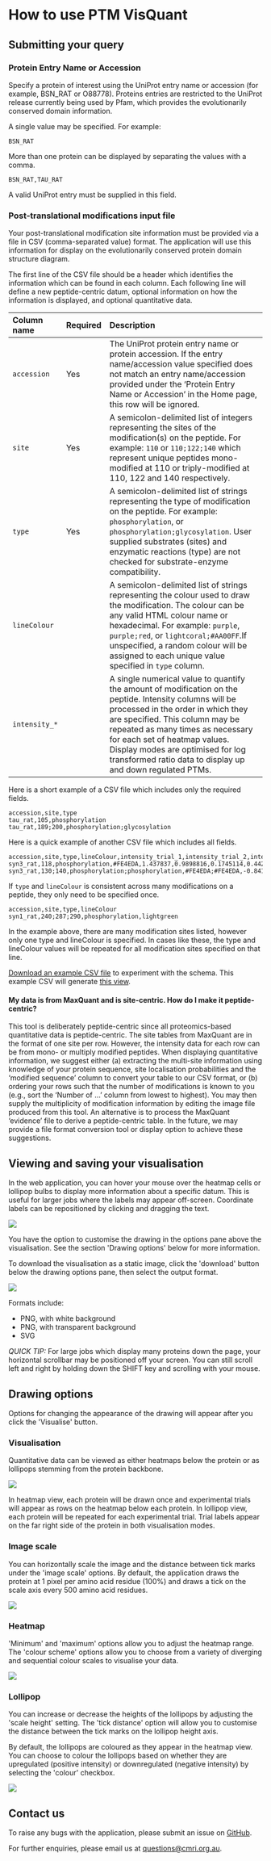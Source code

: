 # How to use PTM VisQuant

## Submitting your query

### Protein Entry Name or Accession

Specify a protein of interest using the UniProt entry name or accession (for example, BSN_RAT or O88778). Proteins entries are restricted to the UniProt release currently being used by Pfam, which provides the evolutionarily conserved domain information.

A single value may be specified. For example:

```
BSN_RAT
```

More than one protein can be displayed by separating the values with a comma.

```
BSN_RAT,TAU_RAT
```

A valid UniProt entry must be supplied in this field.

### Post-translational modifications input file

Your post-translational modification site information must be provided via a file in CSV (comma-separated value) format. The application will use this information for display on the evolutionarily conserved protein domain structure diagram.

The first line of the CSV file should be a header which identifies the information which can be found in each column. Each following line will define a new peptide-centric datum, optional information on how the information is displayed, and optional quantitative data.

|Column name|Required|Description|
|:-|:-|:-|
|`accession`|Yes|The UniProt protein entry name or protein accession. If the entry name/accession value specified does not match an entry name/accession provided under the ‘Protein Entry Name or Accession’ in the Home page, this row will be ignored.|
|`site`|Yes|A semicolon-delimited list of integers representing the sites of the modification(s) on the peptide. For example: `110` or `110;122;140` which represent unique peptides mono-modified at 110 or triply-modified at 110, 122 and 140 respectively.|
|`type`|Yes|A semicolon-delimited list of strings representing the type of modification on the peptide. For example: `phosphorylation`, or `phosphorylation;glycosylation`. User supplied substrates (sites) and enzymatic reactions (type) are not checked for substrate-enzyme compatibility.|
|`lineColour`||A semicolon-delimited list of strings representing the colour used to draw the modification. The colour can be any valid HTML colour name or hexadecimal. For example: `purple`, `purple;red`, or `lightcoral;#AA00FF`.If unspecified, a random colour will be assigned to each unique value specified in `type` column.|
|`intensity_*`||A single numerical value to quantify the amount of modification on the peptide. Intensity columns will be processed in the order in which they are specified. This column may be repeated as many times as necessary for each set of heatmap values. Display modes are optimised for log transformed ratio data to display up and down regulated PTMs.|

Here is a short example of a CSV file which includes only the required fields.

```
accession,site,type
tau_rat,105,phosphorylation
tau_rat,189;200,phosphorylation;glycosylation
```

Here is a quick example of another CSV file which includes all fields.

```
accession,site,type,lineColour,intensity_trial_1,intensity_trial_2,intensity_trial_3,intensity_trial_4,intensity_trial_5
syn3_rat,118,phosphorylation,#FE4EDA,1.437837,0.9898816,0.1745114,0.4425308,0.09422488
syn3_rat,130;140,phosphorylation;phosphorylation,#FE4EDA;#FE4EDA,-0.8414064,-0.4202376,0.2043132,0.1221804,0.9935178
```

If `type` and `lineColour` is consistent across many modifications on a peptide, they only need to be specified once.

```
accession,site,type,lineColour
syn1_rat,240;287;290,phosphorylation,lightgreen
```

In the example above, there are many modification sites listed, however only one type and lineColour is specified. In cases like these, the type and lineColour values will be repeated for all modification sites specified on that line.

[Download an example CSV file](/example-csv) to experiment with the schema. This example CSV will generate [this view](/example).

#### My data is from MaxQuant and is site-centric. How do I make it peptide-centric?

This tool is deliberately peptide-centric since all proteomics-based quantitative data is peptide-centric. The site tables from MaxQuant are in the format of one site per row. However, the intensity data for each row can be from mono- or multiply modified peptides. When displaying quantitative information, we suggest either (a) extracting the multi-site information using knowledge of your protein sequence, site localisation probabilities and the ‘modified sequence’ column to convert your table to our CSV format, or (b) ordering your rows such that the number of modifications is known to you (e.g., sort the ‘Number of …’ column from lowest to highest). You may then supply the multiplicity of modification information by editing the image file produced from this tool. An alternative is to process the MaxQuant ‘evidence’ file to derive a peptide-centric table. In the future, we may provide a file format conversion tool or display option to achieve these suggestions.

## Viewing and saving your visualisation

In the web application, you can hover your mouse over the heatmap cells or lollipop bulbs to display more information about a specific datum. This is useful for larger jobs where the labels may appear off-screen. Coordinate labels can be repositioned by clicking and dragging the text.

![](./static/images/draw-opts-interactive.gif)

You have the option to customise the drawing in the options pane above the visualisation. See the section 'Drawing options' below for more information.

To download the visualisation as a static image, click the 'download' button below the drawing options pane, then select the output format.

![](./static/images/download-button.png)


Formats include:

* PNG, with white background
* PNG, with transparent background
* SVG

*QUICK TIP:* For large jobs which display many proteins down the page, your horizontal scrollbar may be positioned off your screen. You can still scroll left and right by holding down the SHIFT key and scrolling with your mouse.

## Drawing options

Options for changing the appearance of the drawing will appear after you click the 'Visualise' button.

### Visualisation

Quantitative data can be viewed as either heatmaps below the protein or as lollipops stemming from the protein backbone.

![](./static/images/draw-opts-vistype.gif)

In heatmap view, each protein will be drawn once and experimental trials will appear as rows on the heatmap below each protein. In lollipop view, each protein will be repeated for each experimental trial. Trial labels appear on the far right side of the protein in both visualisation modes.

### Image scale

You can horizontally scale the image and the distance between tick marks under the 'image scale' options. By default, the application draws the protein at 1 pixel per amino acid residue (100%) and draws a tick on the scale axis every 500 amino acid residues.

![](./static/images/draw-opts-scale.gif)

### Heatmap

'Minimum' and 'maximum' options allow you to adjust the heatmap range. The 'colour scheme' options allow you to choose from a variety of diverging and sequential colour scales to visualise your data.

![](./static/images/draw-opts-heatmap.gif)

### Lollipop

You can increase or decrease the heights of the lollipops by adjusting the 'scale height' setting. The 'tick distance' option will allow you to customise the distance between the tick marks on the lollipop height axis.

By default, the lollipops are coloured as they appear in the heatmap view. You can choose to colour the lollipops based on whether they are upregulated (positive intensity) or downregulated (negative intensity) by selecting the 'colour' checkbox.

![](./static/images/draw-opts-lollipop.gif)

## Contact us

To raise any bugs with the application, please submit an issue on [GitHub](https://github.com/ChildrensMedicalResearchInstitute/ptm-visquant).

For further enquiries, please email us at [questions@cmri.org.au](mailto:questions@cmri.org.au).
